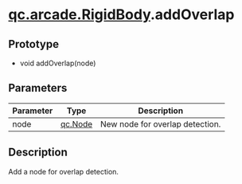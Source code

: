 # [qc.arcade.RigidBody](../RigidBody.md).addOverlap

## Prototype
* void addOverlap(node)

## Parameters
| Parameter | Type | Description |
| ------------- | ------------- | -------------|
| node | [qc.Node](../../../gameobject/CNode.md) | New node for overlap detection. |

## Description
Add a node for overlap detection.

